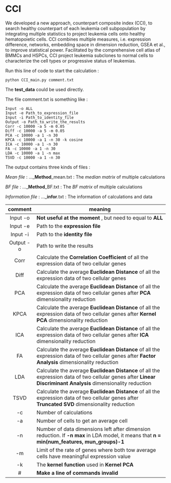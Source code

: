 # CCI

We developed a new approach, counterpart composite index (CCI), to search healthy counterpart of each leukemia cell subpopulation by integrating multiple statistics to project leukemia cells onto healthy hematopoietic cells. CCI combines multiple measures, i.e. expression difference, networks, embedding space in dimension reduction, GSEA et al., to improve statistical power. Facilitated by the comprehensive cell atlas of BMMCs and HSPCs, CCI project leukemia subclones to normal cells to characterize the cell types or progressive status of leukemias.

Run this line of code to start the calculation :
```
python CCI_main.py comment.txt
```
The **test_data** could be used directly.

The file comment.txt is something like :
```
Input -o ALL
Input -e Path_to_expression_file
Input -i Path_to_identity_file
Output -o Path_to_write_the_results
Corr -c 10000 -a 5 -m 0.05
Diff -c 10000 -a 5 -m 0.05
PCA -c 10000 -a 1 -n 30
KPCA -c 10000 -a 1 -n 30 -k cosine
ICA -c 10000 -a 1 -n 30
FA -c 10000 -a 1 -n 30
LDA -c 10000 -a 1 -n max
TSVD -c 10000 -a 1 -n 30
```
The output contains three kinds of files : 

*Mean file* : 
..._**Method**_mean.txt : The _median matrix_ of multiple calculations 

*BF file* : 
..._**Method**_BF.txt : The _BF matrix_ of multiple calculations 

*Information file* : 
..._**infor**.txt : The information of calculations and data 

|  comment | meaning  |
|:---:|---|
| Input -o |  **Not useful at the moment** , but need to equal to **ALL**  |
| Input -e | Path to the **expression file** |
| Input -i  | Path to the **identity file** |
| Output -o | Path to write the results |
| Corr | Calculate the **Correlation Coefficient** of all the expression data of two cellular genes |
| Diff  | Calculate the average **Euclidean Distance** of all the expression data of two cellular genes |
| PCA | Calculate the average **Euclidean Distance** of all the expression data of two cellular genes after **PCA** dimensionality reduction |
| KPCA | Calculate the average **Euclidean Distance** of all the expression data of two cellular genes after **Kernel PCA** dimensionality reduction |
| ICA | Calculate the average **Euclidean Distance** of all the expression data of two cellular genes after **ICA** dimensionality reduction |
| FA | Calculate the average **Euclidean Distance** of all the expression data of two cellular genes after **Factor Analysis** dimensionality reduction |
| LDA | Calculate the average **Euclidean Distance** of all the expression data of two cellular genes after **Linear Discriminant Analysis** dimensionality reduction |
| TSVD | Calculate the average **Euclidean Distance** of all the expression data of two cellular genes after **Truncated SVD** dimensionality reduction |
| -c  | Number of calculations |
| -a | Number of cells to get an average cell |
| -n | Number of data dimensions left after dimension reduction. If **-n max** in LDA model, it means that **n = min(num_features, mun_groups)-1** |
| -m | Limit of the rate of genes where both tow average cells have meaningful expression value|
| -k | The **kernel function** used in **Kernel PCA** |
| # | **Make a line of commands invalid** |




